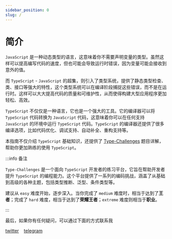 ```yaml
---
sidebar_position: 0
slug: /
---
```


# 简介

`JavaScript` 是一种动态类型的语言，这意味着你不需要声明变量的类型。虽然这样可以提高编写代码的速度，但也可能会导致运行时错误，因为变量可能会接收到意外的值。

而 `TypeScript` - `JavaScript` 的超集，则引入了类型系统，提供了静态类型检查、类、接口等强大的特性，这个类型系统可以在编译阶段捕捉这些错误，而不是在运行时。这样可以大大提高代码的质量和可维护性，从而使得构建大型应用程序更加轻松、高效。

`TypeScript` 不仅仅是一种语言，它也是一个强大的工具。它的编译器可以将 `TypeScript` 代码转换为 `JavaScript` 代码，这意味着你可以在任何支持 `JavaScript` 的环境中运行 `TypeScript` 代码。`TypeScript` 的编译器还提供了很多编译选项，比如代码优化、调试支持、自动补全、重构支持等。

本指南不仅介绍 `TypeScript` 基础知识，还提供了 [Type-Challenges](https://github.com/type-challenges/type-challenges) 题目详解，帮助你更加熟练的使用 `TypeScript`。

:::info 备注

`Type-Challenges` 是一个面向 `TypeScript` 开发者的练习平台，它旨在帮助开发者提升 `TypeScript` 的编程能力。这个平台提供了一系列的编码挑战，涵盖了从基础到高级的各种主题，包括类型推断、泛型、条件类型等。

建议从 `easy` 难度开始，逐步深入。当你完成了 `medium` 难度时，相当于达到了**王者**；完成了 `hard` 难度，相当于达到了**荣耀王者**；`extreme` 难度则相当于**职业**。

:::

最后，如果你有任何疑问，可以通过下面的方式联系我

[twitter](https://twitter.com/gwanbit)
&nbsp; &nbsp;[telegram](https://t.me/gwanbit)
